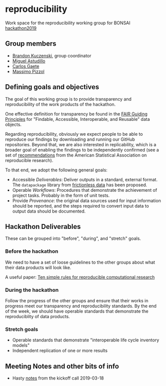 # reproducibility
Work space for the reproducibility working group for BONSAI [hackathon2019](https://github.com/BONSAMURAIS/hackathon-2019)

## Group members

 * [Brandon Kuczenski](https://github.com/bkuczenski), group coordinator
 * [Miguel Astudillo](https://github.com/mfastudillo)
 * [Carlos Gaete](https://github.com/cdgaete)
 * [Massimo Pizzol](https://github.com/massimopizzol)

## Defining goals and objectives

The goal of this working group is to provide transparency and reproducibility of the work products of the hackathon.

One effective definition for transparency be found in the [FAIR Guiding Principles](https://www.nature.com/articles/sdata201618) for "Findable, Accessible, Interoperable, and Reusable" data objects.

Regarding reproducibility, obviously we expect people to be able to  reproduce our findings by downloading and running our GitHub repositories.  Beyond that, we are also  interested in replicability, which is a broader goal of enabling the findings to be independently confirmed  (see a set of  [recommendations](https://www.amstat.org/asa/News/ASA-Develops-Reproducible-Research-Recommendations.aspx) from the American Statistical Association on reproducible research). 

To that end, we adopt the following general goals:

 * Accessible _Deliverables_: Deliver outputs in a standard, external format.  The `datapackage` library from [frictionless data](https://frictionlessdata.io/docs/using-data-packages-in-python/) has been proposed.
 * Operable _Workflows_: Procedures that demonstrate the achievement of project tasks. Probably in the form of unit tests.
 * Provide _Provenance_: the original data sources used for input information should be reported, and the steps required to convert input data to output data should be documented.


## Hackathon Deliverables

These can be grouped into "before", "during", and "stretch" goals.

### Before the hackathon

We need to have a set of loose guidelines to the other groups about what their data products will look like.

A useful paper: [Ten simple rules for reproducible computational research](https://journals.plos.org/ploscompbiol/article?id=10.1371/journal.pcbi.1003285)


### During the hackathon

Follow the progress of the other groups and ensure that their works in progress meet our transparency and reproducibility standards.  By the end of the week, we should have operable standards that demonstrate the reproduciblity of data products.

### Stretch goals

 - Operable standards that demonstrate "interoperable life cycle inventory models"
 - Independent replication of one or more results



## Meeting Notes and other bits of info

* Hasty [notes](notes/repro-kickoff-20190318.txt) from the kickoff call 2019-03-18

